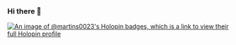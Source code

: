 ### Hi there 👋

<!--
**martins0023/martins0023** is a ✨ _special_ ✨ repository because its `README.md` (this file) appears on your GitHub profile.

Here are some ideas to get you started:

- 🔭
- 🌱 I’m currently learning Next js...
- 👯 I’m looking to collaborate on open source projects...
- 🤔 I’m looking for help with placements ...
- 💬 Ask me about python ...
- 📫 How to reach me: twitter...
- 😄 Pronouns: He...
- ⚡ Fun fact: coding...
-->

[![An image of @martins0023's Holopin badges, which is a link to view their full Holopin profile](https://holopin.me/martins0023)](https://holopin.io/@martins0023)
